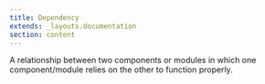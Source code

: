 ```yaml
---
title: Dependency
extends: _layouts.documentation
section: content
---
```


A relationship between two components or modules in which one component/module relies on the other to function properly.